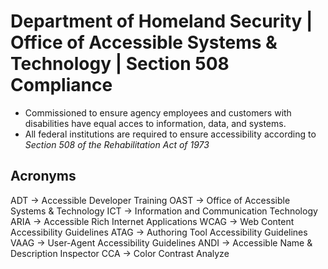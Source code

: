 # Department of Homeland Security | Office of Accessible Systems & Technology | Section 508 Compliance

* Commissioned to ensure agency employees and customers with disabilities have equal acces to information, data, and systems.
* All federal institutions are required to ensure accessibility according to *Section 508 of the Rehabilitation Act of 1973*


## Acronyms
ADT -> Accessible Developer Training
OAST -> Office of Accessible Systems & Technology
ICT -> Information and Communication Technology
ARIA -> Accessible Rich Internet Applications
WCAG -> Web Content Accessibility Guidelines
ATAG -> Authoring Tool Accessibility Guidelines
VAAG -> User-Agent Accessibility Guidelines
ANDI -> Accessible Name & Description Inspector
CCA -> Color Contrast Analyze
